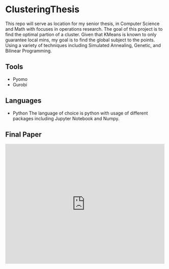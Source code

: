 # ClusteringThesis
This repo will serve as location for my senior thesis, in Computer Science and Math with focuses in operations research. The goal of this project is to find the optimal partion of a cluster. Given that KMeans is known to only guarantee local mins, my goal is to find the global subject to the points. Using a variety of techniques including Simulated Annealing, Genetic, and Bilinear Programming. 
## Tools
 - Pyomo
 - Gurobi
## Languages
 - Python
The language of choice is python with usage of different packages including Jupyter Notebook and Numpy. 

## Final Paper
<embed src="http://example.com/the.pdf" width="500" height="375" 
 type="application/pdf">
